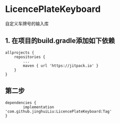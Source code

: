 # LicencePlateKeyboard
自定义车牌号的输入库


## 1. 在项目的build.gradle添加如下依赖

	allprojects {
		repositories {
			...
			maven { url 'https://jitpack.io' }
		}
	}
  
 ## 第二步
  	dependencies {
	        implementation 'com.github.jinghuiLiu:LicencePlateKeyboard:Tag'
	}
